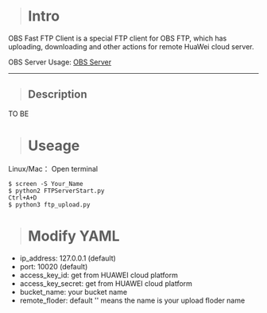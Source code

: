 > # Intro
OBS Fast FTP Client is a special FTP client for OBS FTP, which has uploading, downloading and other actions for remote HuaWei cloud server.

OBS Server Usage: [OBS Server](https://github.com/huaweicloud-obs/obsftp)
***
> ## Description
TO BE
> # Useage
Linux/Mac： Open terminal
``` shell
$ screen -S Your_Name
$ python2 FTPServerStart.py
Ctrl+A+D
$ python3 ftp_upload.py
``` 
> # Modify YAML
+ ip_address: 127.0.0.1 (default)
+ port: 10020 (default)
+ access_key_id: get from HUAWEI cloud platform
+ access_key_secret: get from HUAWEI cloud platform
+ bucket_name: your bucket name
+ remote_floder: default '' means the name is your upload floder name

